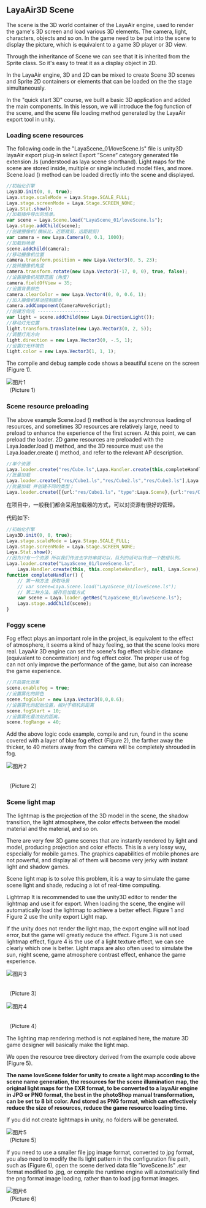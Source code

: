## LayaAir3D Scene

The scene is the 3D world container of the LayaAir engine, used to render the game's 3D screen and load  various 3D elements. The camera, light, characters, objects and so on. In the game need to be put into the scene to display the picture, which is equivalent to a game 3D player or 3D view.

Through the inheritance of Scene we can see that it is inherited from the Sprite class. So it's easy to treat it as a display object in 2D.

In the LayaAir engine, 3D and 2D can be mixed to create Scene 3D scenes and Sprite 2D containers or elements that can be loaded on the the stage simultaneously.

In the "quick start 3D" course, we built a basic 3D application and added the main components. In this lesson, we will introduce the fog function of the scene, and the scene file loading method generated by the LayaAir export tool in unity.



### Loading scene resources

The following code in the "LayaScene_01/loveScene.ls"  file is unity3D layaAir export plug-in select Export ”Scene“ category generated file extension .ls (understood as laya scene shorthand). Light maps for the scene are stored inside, multiple or single included model files, and more. Scene.load () method can be loaded directly into the scene and displayed.

```typescript
//初始化引擎
Laya3D.init(0, 0, true);
Laya.stage.scaleMode = Laya.Stage.SCALE_FULL;
Laya.stage.screenMode = Laya.Stage.SCREEN_NONE;
Laya.Stat.show();
//加载插件导出的场景。
var scene = Laya.Scene.load("LayaScene_01/loveScene.ls");
Laya.stage.addChild(scene);
//创建摄像机(横纵比，近距裁剪，远距裁剪)
var camera = new Laya.Camera(0, 0.1, 1000);
//加载到场景
scene.addChild(camera);
//移动摄像机位置
camera.transform.position = new Laya.Vector3(0, 5, 23);
//旋转摄像机角度
camera.transform.rotate(new Laya.Vector3(-17, 0, 0), true, false);
//设置摄像机视野范围（角度）
camera.fieldOfView = 35;
//设置背景颜色
camera.clearColor = new Laya.Vector4(0, 0, 0.6, 1);
//加入摄像机移动控制脚本
camera.addComponent(CameraMoveScript);
//创建方向光 -------------------
var light = scene.addChild(new Laya.DirectionLight());
//移动灯光位置
light.transform.translate(new Laya.Vector3(0, 2, 5));
//调整灯光方向
light.direction = new Laya.Vector3(0, -.5, 1);
//设置灯光环境色
light.color = new Laya.Vector3(1, 1, 1);
```
The compile and debug sample code shows a beautiful scene on the screen (Figure 1).

![图片1](img/1.png)<br> （Picture 1）



### Scene resource preloading

The above example Scene.load () method is the asynchronous loading of resources, and sometimes 3D resources are relatively large, need to preload to enhance the experience of the first screen. At this point, we can preload the loader. 2D game resources are preloaded with the Laya.loader.load () method, and the 3D resource must use the Laya.loader.create () method, and refer to the relevant AP description.

```typescript
//单个资源
Laya.loader.create("res/Cube.ls",Laya.Handler.create(this,completeHandler));
//批量加载
Laya.loader.create(["res/Cube1.ls","res/Cube2.ls","res/Cube3.ls"],Laya.Handler.create(this,completeHandler));
//批量加载 并创建不同的类型；
Laya.loader.create([{url:"res/Cube1.ls"，"type":Laya.Scene},{url:"res/Cube2.lh","type":Laya.Sprite3D},{url:"res/Cube3.lm","type":Laya.MeshSprite3D}],Laya.Handler.create(this,completeHandler));
```

在项目中，一般我们都会采用加载器的方式，可以对资源有很好的管理。

代码如下:

```typescript
//初始化引擎
Laya3D.init(0, 0, true);
Laya.stage.scaleMode = Laya.Stage.SCALE_FULL;
Laya.stage.screenMode = Laya.Stage.SCREEN_NONE;
Laya.Stat.show();
//因为只有一个资源 所以我们传进去字符串就可以，队列的话可以传递一个数组队列。
Laya.loader.create("LayaScene_01/loveScene.ls",
    Laya.Handler.create(this, this.completeHandler), null, Laya.Scene);
function completeHandler() {
    // 第一种方法 获取场景
    // var scene=Laya.Scene.load("LayaScene_01/loveScene.ls");
    // 第二种方法，缓存后加载方式
    var scene = Laya.loader.getRes("LayaScene_01/loveScene.ls");
    Laya.stage.addChild(scene);
}
```


### Foggy scene

Fog effect plays an important role in the project, is equivalent to the effect of atmosphere, it seems a kind of hazy feeling, so that the scene looks more real. LayaAir 3D engine can set the scene's fog effect visible distance (equivalent to concentration) and fog effect color. The proper use of fog can not only improve the performance of the game, but also can increase the game experience.

```typescript
//开启雾化效果
scene.enableFog = true;
//设置雾化的颜色
scene.fogColor = new Laya.Vector3(0,0,0.6);
//设置雾化的起始位置，相对于相机的距离
scene.fogStart = 10;
//设置雾化最浓处的距离。
scene.fogRange = 40;
```

Add the above logic code example, compile and run, found in the scene covered with a layer of blue fog effect (Figure 2), the farther away the thicker, to 40 meters away from the camera will be completely shrouded in fog.

![图片2](img/2.png)

<br> （Picture 2）



### Scene light map

The lightmap is the projection of the 3D model in the scene, the shadow transition, the light atmosphere, the color effects between the model material and the material, and so on.

There are very few 3D game scenes that are instantly rendered by light and model, producing projection and color effects. This is a very lossy way, especially for mobile games. The graphics capabilities of mobile phones are not powerful, and display all of them will become very jerky with instant light and shadow games.

Scene light map is to solve this problem, it is a way to simulate the game scene light and shade, reducing a lot of real-time computing.

Lightmap It is recommended to use the unity3D editor to render the lightmap and use it for export. When loading the scene, the engine will automatically load the lightmap to achieve a better effect. Figure 1 and Figure 2 use the unity export Light map.

If the unity does not render the light map, the export engine will not load error, but the game will greatly reduce the effect. Figure 3 is not used lightmap effect, figure 4 is the use of a light texture effect, we can see clearly which one is better. Light maps are also often used to simulate the sun, night scene, game atmosphere contrast effect, enhance the game experience.
  

![图片3](img/3.png)

<br> （Picture 3）

![图片4](img/4.png)

<br> （Picture 4）

The lighting map rendering method is not explained here, the mature 3D game designer will basically make the light map.

We open the resource tree directory derived from the example code above (Figure 5).

**The name loveScene folder for unity to create a light map according to the scene name generation, the resources for the scene illumination map, the original light maps for the EXR format, to be converted to a layaAir engine in JPG or PNG format, the best in the photoShop manual transformation, can be set to 8 bit color. And stored as PNG format, which can effectively reduce the size of resources, reduce the game resource loading time.**

If you did not create lightmaps in unity, no folders will be generated.

![图片5](img/5.png)<br> （Picture 5）



If you need to use a smaller file jpg image format, converted to jpg format, you also need to modify the lls light pattern in the configuration file path, such as (Figure 6), open the scene derived data file  ”loveScene.ls" .exr format modified to .jpg, or compile the runtime engine will automatically find the png format image loading, rather than to load jpg format images.

![图片6](img/6.png)<br> （Picture 6）



